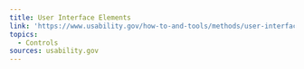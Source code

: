 ```yaml
---
title: User Interface Elements
link: 'https://www.usability.gov/how-to-and-tools/methods/user-interface-elements.html'
topics:
  - Controls
sources: usability.gov
---
```

​
